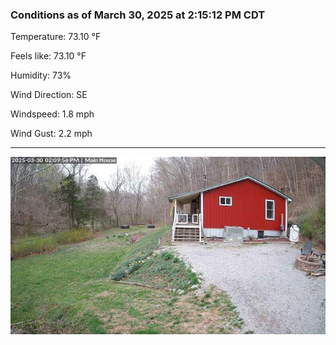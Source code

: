 ### Conditions as of March 30, 2025 at 2:15:12 PM CDT 

Temperature: 73.10 &deg;F

Feels like: 73.10 &deg;F

Humidity: 73%

Wind Direction: SE

Windspeed: 1.8 mph

Wind Gust: 2.2 mph

---

<img src="./images/latest.jpeg"/>

